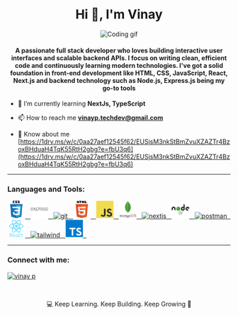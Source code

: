 <h1 align="center">Hi 👋, I'm Vinay</h1>
<p align="center">
  <img width="824" height="612"  src="https://github.com/user-attachments/assets/e425213c-533c-4eb7-b045-0c1bed430c42" alt="Coding gif" />
</p>

<h4 align="center">A passionate full stack developer who loves building interactive user interfaces and scalable backend APIs. I focus on writing clean, efficient code and continuously learning modern technologies. I've got a solid foundation in front-end development like HTML, CSS, JavaScript, React, Next.js and backend technology such as Node.js, Express.js being my go-to tools</h4>

- 🌱 I’m currently learning **NextJs, TypeScript**

- 📫 How to reach me **vinayp.techdev@gmail.com**

- 📄 Know about me [https://1drv.ms/w/c/0aa27aef12545f62/EUSjsM3nkStBmZvuXZAZTr4BzoxBHduaH4TqK55RtH2gbg?e=fbU3q6](https://1drv.ms/w/c/0aa27aef12545f62/EUSjsM3nkStBmZvuXZAZTr4BzoxBHduaH4TqK55RtH2gbg?e=fbU3q6)


---

<h3 align="left">Languages and Tools:</h3>

<p align="left" >
  <a href="https://www.w3schools.com/css/" target="_blank" rel="noreferrer">
    <img src="https://raw.githubusercontent.com/devicons/devicon/master/icons/css3/css3-original-wordmark.svg" alt="css3" width="40" height="40"/>  &nbsp;
  </a>
  <a href="https://expressjs.com" target="_blank" rel="noreferrer">
    <img src="https://raw.githubusercontent.com/devicons/devicon/master/icons/express/express-original-wordmark.svg" alt="express" width="40" height="40"/>  &nbsp;
  </a>
  <a href="https://git-scm.com/" target="_blank" rel="noreferrer">
    <img src="https://www.vectorlogo.zone/logos/git-scm/git-scm-icon.svg" alt="git" width="40" height="40"/>  &nbsp;
  </a>
  <a href="https://www.w3.org/html/" target="_blank" rel="noreferrer">
    <img src="https://raw.githubusercontent.com/devicons/devicon/master/icons/html5/html5-original-wordmark.svg" alt="html5" width="40" height="40"/>  &nbsp;
  </a>
  <a href="https://developer.mozilla.org/en-US/docs/Web/JavaScript" target="_blank" rel="noreferrer">
    <img src="https://raw.githubusercontent.com/devicons/devicon/master/icons/javascript/javascript-original.svg" alt="javascript" width="40" height="40"/>  &nbsp;
  </a>
  <a href="https://www.mongodb.com/" target="_blank" rel="noreferrer">
    <img src="https://raw.githubusercontent.com/devicons/devicon/master/icons/mongodb/mongodb-original-wordmark.svg" alt="mongodb" width="40" height="40"/>  &nbsp;
  </a>
  <a href="https://nextjs.org/" target="_blank" rel="noreferrer">
    <img src="https://cdn.worldvectorlogo.com/logos/nextjs-2.svg" alt="nextjs" width="40" height="40"/>  &nbsp;
  </a>
  <a href="https://nodejs.org" target="_blank" rel="noreferrer">
    <img src="https://raw.githubusercontent.com/devicons/devicon/master/icons/nodejs/nodejs-original-wordmark.svg" alt="nodejs" width="40" height="40"/>  &nbsp;
  </a>
  <a href="https://postman.com" target="_blank" rel="noreferrer">
    <img src="https://www.vectorlogo.zone/logos/getpostman/getpostman-icon.svg" alt="postman" width="40" height="40"/>  &nbsp;
  </a>
  <a href="https://reactjs.org/" target="_blank" rel="noreferrer">
    <img src="https://raw.githubusercontent.com/devicons/devicon/master/icons/react/react-original-wordmark.svg" alt="react" width="40" height="40"/>  &nbsp;
  </a>
  <a href="https://tailwindcss.com/" target="_blank" rel="noreferrer">
    <img src="https://www.vectorlogo.zone/logos/tailwindcss/tailwindcss-icon.svg" alt="tailwind" width="40" height="40"/>  &nbsp;
  </a>
  <a href="https://www.typescriptlang.org/" target="_blank" rel="noreferrer">
    <img src="https://raw.githubusercontent.com/devicons/devicon/master/icons/typescript/typescript-original.svg" alt="typescript" width="40" height="40"/>  &nbsp;
  </a>
</p>

---

<h3 align="left">Connect with me:</h3>
<p align="left">
<a href="https://linkedin.com/in/vinay p" target="blank"><img align="center" src="https://raw.githubusercontent.com/rahuldkjain/github-profile-readme-generator/master/src/images/icons/Social/linked-in-alt.svg" alt="vinay p" height="30" width="40" /></a>
</p> <br>


<p align="center">
  💻 Keep Learning. Keep Building. Keep Growing 🚀
</p>
